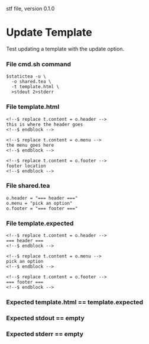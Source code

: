 stf file, version 0.1.0

# Update Template

Test updating a template with the update option.

### File cmd.sh command

~~~
$statictea -u \
  -o shared.tea \
  -t template.html \
  >stdout 2>stderr
~~~

### File template.html

~~~
<!--$ replace t.content = o.header -->
this is where the header goes
<!--$ endblock -->

<!--$ replace t.content = o.menu -->
the menu goes here
<!--$ endblock -->

<!--$ replace t.content = o.footer -->
footer location
<!--$ endblock -->
~~~

### File shared.tea

~~~
o.header = "=== header ==="
o.menu = "pick an option"
o.footer = "=== footer ==="
~~~

### File template.expected

~~~
<!--$ replace t.content = o.header -->
=== header ===
<!--$ endblock -->

<!--$ replace t.content = o.menu -->
pick an option
<!--$ endblock -->

<!--$ replace t.content = o.footer -->
=== footer ===
<!--$ endblock -->
~~~

### Expected template.html == template.expected
### Expected stdout == empty
### Expected stderr == empty
